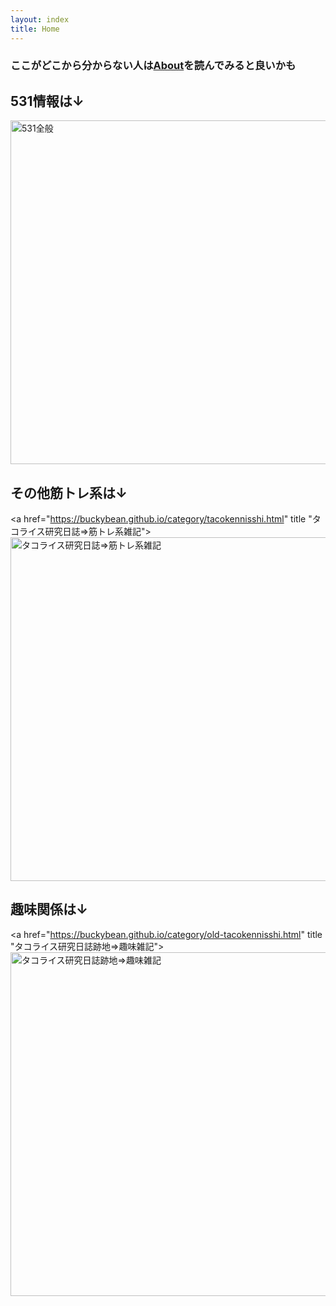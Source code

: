 ```yaml
---
layout: index
title: Home
---
```

### ここがどこから分からない人は[About](https://buckybean.github.io/about.html)を読んでみると良いかも
## 531情報は↓
<a href="https://buckybean.github.io/category/531.html" title="531全般"><img src="/assets/images/mainicon/TRD531.png" alt="531全般" width="550"/></a>

## その他筋トレ系は↓ 
<a href="https://buckybean.github.io/category/tacokennisshi.html" title "タコライス研究日誌⇒筋トレ系雑記"><img src="/assets/images/mainicon/tacokennisshi.png" alt="タコライス研究日誌⇒筋トレ系雑記" width="550"></a>
## 趣味関係は↓
<a href="https://buckybean.github.io/category/old-tacokennisshi.html" title "タコライス研究日誌跡地⇒趣味雑記"><img src="/assets/images/mainicon/twitter%20icon.JPG" alt="タコライス研究日誌跡地⇒趣味雑記" width="550"></a>
